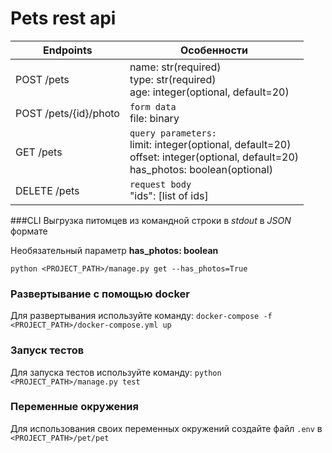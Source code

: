 # Pets rest api

Endpoints | Особенности
------------ | -------------
POST /pets | name: str(required) <br> type: str(required) <br> age: integer(optional, default=20)
POST /pets/{id}/photo | `form data` <br> file: binary
GET /pets |`query parameters:` <br> limit: integer(optional, default=20) <br> offset: integer(optional, default=20) <br> has_photos: boolean(optional)
DELETE /pets |`request body` <br> "ids": [list of ids]
###CLI
Выгрузка питомцев из командной строки в *stdout* в *JSON* формате

Необязательный параметр **has_photos: boolean**

`python <PROJECT_PATH>/manage.py get --has_photos=True`
### Развертывание с помощью docker
Для развертывания используйте команду: `docker-compose -f <PROJECT_PATH>/docker-compose.yml up`

### Запуск тестов
Для запуска тестов используйте команду: `python <PROJECT_PATH>/manage.py test`

### Переменные окружения
Для использования своих переменных окружений создайте файл `.env` в `<PROJECT_PATH>/pet/pet`
